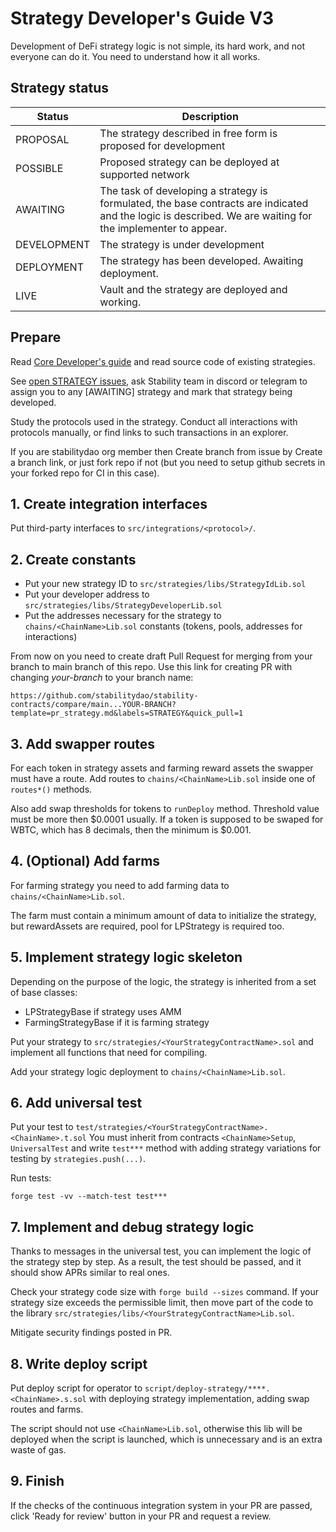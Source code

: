 # Strategy Developer's Guide V3

Development of DeFi strategy logic is not simple, its hard work, and not everyone can do it. You need to understand how it all works.

## Strategy status

| Status      | Description                                                                                                                                                 |
|-------------|-------------------------------------------------------------------------------------------------------------------------------------------------------------|
| PROPOSAL    | The strategy described in free form is proposed for development                                                                                             |
| POSSIBLE    | Proposed strategy can be deployed at supported network                                                                                                      |
| AWAITING    | The task of developing a strategy is formulated, the base contracts are indicated and the logic is described. We are waiting for the implementer to appear. |
| DEVELOPMENT | The strategy is under development                                                                                                                           |
| DEPLOYMENT  | The strategy has been developed. Awaiting deployment.                                                                                                       |
| LIVE        | Vault and the strategy are deployed and working.                                                                                                            |

## Prepare

Read [Core Developer's guide](../core/README.md) and read source code of existing strategies.

See [open STRATEGY issues](https://github.com/stabilitydao/stability-platform-contracts/issues?q=is%3Aopen+is%3Aissue+label%3ASTRATEGY), ask Stability team in discord or telegram to assign you to any [AWAITING] strategy and mark that strategy being developed.

Study the protocols used in the strategy. Conduct all interactions with protocols manually, or find links to such transactions in an explorer.

If you are stabilitydao org member then Create branch from issue by Create a branch link, or just fork repo if not (but you need to setup github secrets in your forked repo for CI in this case).

## 1. Create integration interfaces

Put third-party interfaces to `src/integrations/<protocol>/`.

## 2. Create constants

* Put your new strategy ID to `src/strategies/libs/StrategyIdLib.sol`
* Put your developer address to `src/strategies/libs/StrategyDeveloperLib.sol`
* Put the addresses necessary for the strategy to `chains/<ChainName>Lib.sol` constants (tokens, pools, addresses for interactions)

From now on you need to create draft Pull Request for merging from your branch to main branch of this repo. Use this link for creating PR with changing *your-branch* to your branch name:

```text
https://github.com/stabilitydao/stability-contracts/compare/main...YOUR-BRANCH?template=pr_strategy.md&labels=STRATEGY&quick_pull=1
```

## 3. Add swapper routes

For each token in strategy assets and farming reward assets the swapper must have a route.
Add routes to `chains/<ChainName>Lib.sol` inside one of `routes*()` methods.

Also add swap thresholds for tokens to `runDeploy` method. Threshold value must be more then $0.0001 usually. If a token is supposed to be swaped for WBTC, which has 8 decimals, then the minimum is $0.001.

## 4. (Optional) Add farms

For farming strategy you need to add farming data to `chains/<ChainName>Lib.sol`.

The farm must contain a minimum amount of data to initialize the strategy, but rewardAssets are required, pool for LPStrategy is required too.

## 5. Implement strategy logic skeleton

Depending on the purpose of the logic, the strategy is inherited from a set of base classes:

* LPStrategyBase if strategy uses AMM
* FarmingStrategyBase if it is farming strategy

Put your strategy to `src/strategies/<YourStrategyContractName>.sol` and implement all functions that need for compiling.

Add your strategy logic deployment to `chains/<ChainName>Lib.sol`.

## 6. Add universal test

Put your test to `test/strategies/<YourStrategyContractName>.<ChainName>.t.sol`
You must inherit from contracts `<ChainName>Setup`, `UniversalTest` and write `test***` method with adding strategy variations for testing by `strategies.push(...)`.

Run tests:

```shell
forge test -vv --match-test test***
```

## 7. Implement and debug strategy logic

Thanks to messages in the universal test, you can implement the logic of the strategy step by step. As a result, the test should be passed, and it should show APRs similar to real ones.

Check your strategy code size with `forge build --sizes` command. If your strategy size exceeds the permissible limit, then move part of the code to the library `src/strategies/libs/<YourStrategyContractName>Lib.sol`.

Mitigate security findings posted in PR.

## 8. Write deploy script

Put deploy script for operator to `script/deploy-strategy/****.<ChainName>.s.sol` with deploying strategy implementation, adding swap routes and farms.

The script should not use `<ChainName>Lib.sol`, otherwise this lib will be deployed when the script is launched, which is unnecessary and is an extra waste of gas.

## 9. Finish

If the checks of the continuous integration system in your PR are passed, click 'Ready for review' button in your PR and request a review.
